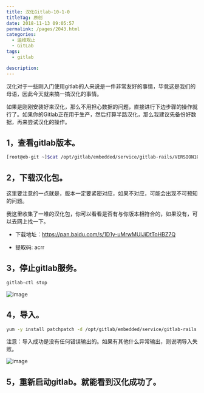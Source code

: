 ```yaml
---
title: 汉化Gitlab-10-1-0
titleTag: 原创
date: 2018-11-13 09:05:57
permalink: /pages/2043.html
categories: 
  - 运维观止
  - GitLab
tags: 
  - gitlab

description: 
---
```


汉化对于一些刚入门使用gitlab的人来说是一件非常友好的事情，毕竟这是我们的母语，因此今天就来搞一搞汉化的事情。

如果是刚刚安装好来汉化，那么不用担心数据的问题，直接进行下边步骤的操作就行了。如果你的Gitlab正在用于生产，然后打算半路汉化，那么我建议先备份好数据，再来尝试汉化的操作。

## 1，查看gitlab版本。

```sh
[root@eb-git ~]$cat /opt/gitlab/embedded/service/gitlab-rails/VERSION10.1.0
```

## 2，下载汉化包。

这里要注意的一点就是，版本一定要紧密对应，如果不对应，可能会出现不可预知的问题。

我这里收集了一堆的汉化包，你可以看看是否有与你版本相符合的，如果没有，可以去网上找一下。

- 下载地址：https://pan.baidu.com/s/1D1y-uMrwMUlJiDtToHBZ7Q

- 提取码: acrr

## 3，停止gitlab服务。

```sh
gitlab-ctl stop
```

![image](http://t.eryajf.net/imgs/2021/09/fdcb4b97b432a60d.jpg)

## 4，导入。

```sh
yum -y install patchpatch -d /opt/gitlab/embedded/service/gitlab-rails -p1 < /root/10.2.1-zh.diff
```

注意：导入成功是没有任何错误输出的。如果有其他什么异常输出，则说明导入失败。

![image](http://t.eryajf.net/imgs/2021/09/4c664a6b6f3bc63d.jpg)

## 5，重新启动gitlab。就能看到汉化成功了。
